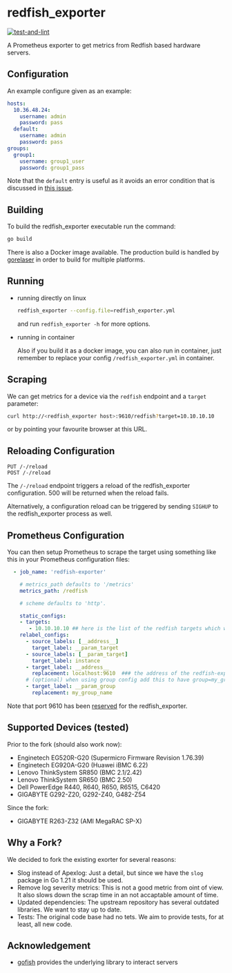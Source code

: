 # redfish_exporter

[![test-and-lint](https://github.com/FlxPeters/redfish_exporter/actions/workflows/test-and-lint.yml/badge.svg)](https://github.com/FlxPeters/redfish_exporter/actions/workflows/test-and-lint.yml)

A Prometheus exporter to get metrics from Redfish based hardware servers.

## Configuration

An example configure given as an example:
```yaml
hosts:
  10.36.48.24:
    username: admin
    password: pass
  default:
    username: admin
    password: pass
groups:
  group1:
    username: group1_user
    password: group1_pass
```
Note that the ```default``` entry is useful as it avoids an error
condition that is discussed in [this issue][1].

## Building

To build the redfish_exporter executable run the command:

```sh
go build
```

There is also a Docker image available. The production build is handled by [gorelaser](https://goreleaser.com/) in order to build for multiple platforms.

## Running

- running directly on linux
  ```sh
  redfish_exporter --config.file=redfish_exporter.yml
  ```
  and run   `redfish_exporter -h`  for more options.

- running in container

  Also if you build it as a docker image, you can also run in container, just remember to replace your config  `/redfish_exporter.yml` in container.

## Scraping

We can get metrics for a device via the `redfish` endpoint and a `target` parameter:

```sh
curl http://<redfish_exporter host>:9610/redfish?target=10.10.10.10
```
or by pointing your favourite browser at this URL.

## Reloading Configuration

```
PUT /-/reload
POST /-/reload
```

The `/-/reload` endpoint triggers a reload of the redfish_exporter configuration.
500 will be returned when the reload fails.

Alternatively, a configuration reload can be triggered by sending `SIGHUP` to the redfish_exporter process as well.

## Prometheus Configuration

You can then setup Prometheus to scrape the target using something like this in your Prometheus configuration files:

```yaml
  - job_name: 'redfish-exporter'

    # metrics_path defaults to '/metrics'
    metrics_path: /redfish

    # scheme defaults to 'http'.

    static_configs:
    - targets:
       - 10.10.10.10 ## here is the list of the redfish targets which will be monitored
    relabel_configs:
      - source_labels: [__address__]
        target_label: __param_target
      - source_labels: [__param_target]
        target_label: instance
      - target_label: __address__
        replacement: localhost:9610  ### the address of the redfish-exporter address
      # (optional) when using group config add this to have group=my_group_name
      - target_label: __param_group
        replacement: my_group_name
```

Note that port 9610 has been [reserved][4] for the redfish_exporter.

## Supported Devices (tested)

Prior to the fork (should also work now):

- Enginetech EG520R-G20 (Supermicro Firmware Revision 1.76.39)
- Enginetech EG920A-G20 (Huawei iBMC 6.22)
- Lenovo ThinkSystem SR850 (BMC 2.1/2.42)
- Lenovo ThinkSystem SR650 (BMC 2.50)
- Dell PowerEdge R440, R640, R650, R6515, C6420
- GIGABYTE G292-Z20, G292-Z40, G482-Z54

Since the fork:

- GIGABYTE R263-Z32 (AMI MegaRAC SP-X)

## Why a Fork?

We decided to fork the existing exorter for several reasons:

- Slog instead of Apexlog: Just a detail, but since we have the `slog` package in Go 1.21 it should be used.
- Remove log severity metrics: This is not a good metric from oint of view.
  It also slows down the scrap time in an not accaptable amount of time.
- Updated dependencies: The upstream repository has several outdated libraries. We want to stay up to date.
- Tests: The original code base had no tets. We aim to provide tests, for at least, all new code.

## Acknowledgement

- [gofish][5] provides the underlying library to interact servers

[1]: https://github.com/jenningsloy318/redfish_exporter/issues/7
[3]: https://prometheus.io/
[4]: https://github.com/prometheus/prometheus/wiki/Default-port-allocations
[5]: https://github.com/stmcginnis/gofish
